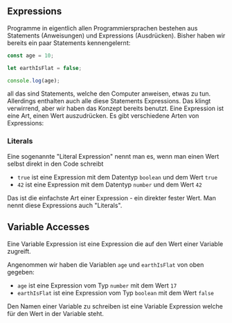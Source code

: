 ## Expressions

Programme in eigentlich allen Programmiersprachen bestehen aus Statements (Anweisungen) und Expressions (Ausdrücken). Bisher haben wir bereits ein paar Statements kennengelernt:

```js
const age = 10;
```

```js
let earthIsFlat = false;
```

```js
console.log(age);
```

all das sind Statements, welche den Computer anweisen, etwas zu tun. Allerdings enthalten auch alle diese Statements Expressions. Das klingt verwirrend, aber wir haben das Konzept bereits benutzt. Eine Expression ist eine Art, einen Wert auszudrücken. Es gibt verschiedene Arten von Expressions:

### Literals

Eine sogenannte "Literal Expression" nennt man es, wenn man einen Wert selbst direkt in den Code schreibt

- `true` ist eine Expression mit dem Datentyp `boolean` und dem Wert `true`
- `42` ist eine Expression mit dem Datentyp `number` und dem Wert `42`

Das ist die einfachste Art einer Expression - ein direkter fester Wert. Man nennt diese Expressions auch "Literals".

## Variable Accesses

Eine Variable Expression ist eine Expression die auf den Wert einer Variable zugreift.

Angenommen wir haben die Variablen `age` und `earthIsFlat` von oben gegeben:

- `age` ist eine Expression vom Typ `number` mit dem Wert `17`
- `earthIsFlat` ist eine Expression vom Typ `boolean` mit dem Wert `false`

Den Namen einer Variable zu schreiben ist eine Variable Expression welche für den Wert in der Variable steht.
